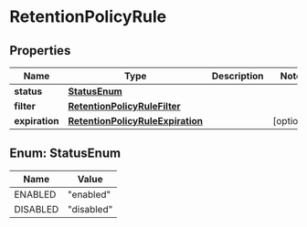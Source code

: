 

# RetentionPolicyRule

## Properties

Name | Type | Description | Notes
------------ | ------------- | ------------- | -------------
**status** | [**StatusEnum**](#StatusEnum) |  | 
**filter** | [**RetentionPolicyRuleFilter**](RetentionPolicyRuleFilter.md) |  | 
**expiration** | [**RetentionPolicyRuleExpiration**](RetentionPolicyRuleExpiration.md) |  |  [optional]



## Enum: StatusEnum

Name | Value
---- | -----
ENABLED | &quot;enabled&quot;
DISABLED | &quot;disabled&quot;



